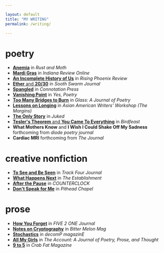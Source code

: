 ```yaml
---

layout: default
title: "MY WRITING"
permalink: /writing/

---
```


# poetry

* [**Anemia**](https://rustandmoth.com/work/anemia/) in *Rust and Moth*
* [**Mardi Gras**](https://indianareview.org/2018/04/ir-online-poetry-mardi-gras-by-emily-yin/) in *Indiana Review Online*
* [**An Incomplete History of Us**](https://therisingphoenixreview.com/2018/06/16/an-incomplete-history-of-us-by-emily-yin/?fbclid=IwAR1y-jlROdPOsMDPRBSiuJqAIlTrNVF6qEkCSzIvys9tGAGF-_5KHvS6sy8) in *Rising Phoenix Review*
* [**Ether** and **20/30**](https://www.soothswarmjournal.com/copy-of-issue-iv-template-12?fbclid=IwAR11ccGtb2wZnOiTmbHtXs64UD14bNXAUUW8jXPM7WREJQVdrJpEgmJgCZc) in *Sooth Swarm Journal*
* [**Spangled**](https://connotationpress.com/poetry/3327-emily-yin-poetry?fbclid=IwAR2HzTiW7e7fddK6tWgVvwR70_IXPvKOjgu8aTPwKdCITg4kldvEn01kLxY) in *Connotation Press*
* [**Vanishing Point**](https://www.yespoetry.com/news/emily-yin?fbclid=IwAR2KxsjRSNAnT1KUUa2RzBg59e65NfcK55bwef-aw5OJuHjSDkajOxHfVcs) in *Yes, Poetry*
* [**Too Many Bridges to Burn**](http://www.glass-poetry.com/journal/2019/october/yin-too.html?fbclid=IwAR1_C-YG5jD5YPIs8DWW1_mL3v9WuUhE_JDISMsVwSI9L8aZuPN1OxZKmrY) in *Glass: A Journal of Poetry*
* [**Lessons on Longing**](https://aaww.org/lessons-on-longing/) in *Asian American Writers' Workshop (The Margins)*
* [**The Only Story**](http://www.juked.com/2020/06/emily-yin-the-only-story.asp) in *Juked*
* [**Tesler's Theorem** and **You Came To Everything**](http://www.birdfeastmagazine.com/fifteen/yin/) in *Birdfeast*
* **What Mothers Know** and **I Wish I Could Shake Off My Sadness** forthcoming from *diode poetry journal*
* **Cardiac MRI** forthcoming from *The Journal*

# creative nonfiction

* [**To See and Be Seen**](http://www.trackfourjournal.com/emily-yin--to-see-and-be-seen.html) in *Track Four Journal*
* [**What Happens Next**](https://theestablishment.co/what-happens-next-when-the-specters-of-mental-and-physical-illness-collide/?fbclid=IwAR1RbhnpUm7i0QuISwkiHIJmCEL8UfOPeV9711tLE3aLgFRUOvOD8xCTgEE) in *The Establishment*
* [**After the Pause**](https://counterclock.org/emily-yin?fbclid=IwAR0LjEZw0EQHYunp5G4cnly98-m8LYx3XWnA-TEqKvmDc3tJymu0LjrPyTk) in *COUNTERCLOCK*
* [**Don't Speak for Me**](https://pitheadchapel.com/dont-speak-for-me/?fbclid=IwAR1HUHvPU81VvKCxmyA7071XwUJBOy2djdArFCKE2tG8eXyiitA2E2AIuLg) in *Pithead Chapel*

# prose

* [**How You Forget**](http://five2onemagazine.com/how-you-forgot-by-emily-yin/?fbclid=IwAR0VfcUcIk1xHh4tOCGFCxiII1xfkDpAznmFnWzAHu6eddCoLzmfI8BvLSI) in *FIVE 2 ONE Journal*
* [**Notes on Cryptography**](https://bittermelonmag.com/emily-yin) in *Bitter Melon Mag*
* [**Stochastics**](http://www.decompmagazine.com/stochastics.htm?fbclid=IwAR2JPIjk0lUgil7JpdsIiisUBRCDQGpKZPdb8Z2st_miWm-VmVIPg5R7Q6s) in *decomP magazinE*
* [**All My Girls**](http://theaccountmagazine.com/article/yin-19?fbclid=IwAR0SPMlQEYN8snh2aXCuvF8U81wJCuEQEWby01wZYN924yGAAgWrqMRSse0) in *The Account: A Journal of Poetry, Prose, and Thought*
* [**9 to 5**](https://www.crabfatmagazine.com/article/emily-yin/?fbclid=IwAR0tsVXQXE2LglF-zcqf3FjnSptse6JYUA_9jeutt2j6rONYSjCNDJuz9po) in *Crab Fat Magazine*
